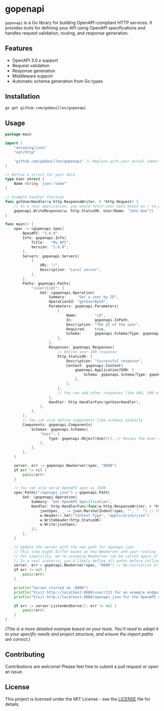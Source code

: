 # gopenapi

`gopenapi` is a Go library for building OpenAPI-compliant HTTP services. It provides tools for defining your API using OpenAPI specifications and handles request validation, routing, and response generation.

## Features

*   OpenAPI 3.0.x support
*   Request validation
*   Response generation
*   Middleware support
*   Automatic schema generation from Go types

## Installation

```bash
go get github.com/gabewillen/gopenapi 
```


## Usage

```go
package main

import (
	"encoding/json"
	"net/http"

	"github.com/gabewillen/gopenapi" // Replace with your actual import path
)

// Define a struct for your data
type User struct {
	Name string `json:"name"`
}

// Example handler function
func getUserHandler(w http.ResponseWriter, r *http.Request) {
	// In a real application, you would fetch user data based on r (e.g., path parameters)
	gopenapi.WriteResponse(w, http.StatusOK, User{Name: "John Doe"})
}

func main() {
	spec := &gopenapi.Spec{
		OpenAPI: "3.0.0",
		Info: gopenapi.Info{
			Title:   "My API",
			Version: "1.0.0",
		},
		Servers: gopenapi.Servers{
			{
				URL: "/", 
				Description: "Local server",
			},
		},
		Paths: gopenapi.Paths{
			"/user/{id}": {
				Get: &gopenapi.Operation{
					Summary:     "Get a user by ID",
					OperationId: "getUserById",
					Parameters: gopenapi.Parameters{
						{
							Name:        "id",
							In:          gopenapi.InPath,
							Description: "The ID of the user",
							Required:    true,
							Schema:      gopenapi.Schema{Type: gopenapi.Integer},
						},
					},
					Responses: gopenapi.Responses{
						// Define your 200 response
						http.StatusOK: {
							Description: "Successful response",
							Content: gopenapi.Content{
								gopenapi.ApplicationJSON: {
									Schema: gopenapi.Schema{Type: gopenapi.Object[User]()},
								},
							},
						},
						// You can add other responses like 404, 500 etc.
					},
					Handler: http.HandlerFunc(getUserHandler),
				},
			},
		},
		// You can also define components like schemas globally
		Components: gopenapi.Components{
			Schemas: gopenapi.Schemas{
				"User": {
					Type: gopenapi.Object[User](), // Reuses the User struct defined above
				},
			},
		},
	}

	server, err := gopenapi.NewServer(spec, "8080")
	if err != nil {
		panic(err)
	}

	// You can also serve OpenAPI spec as JSON
	spec.Paths["/openapi.json"] = gopenapi.Path{
		Get: &gopenapi.Operation{
			Summary: "Get OpenAPI Specification",
			Handler: http.HandlerFunc(func(w http.ResponseWriter, r *http.Request) {
				jsonSpec, _ := json.MarshalIndent(spec, "", "  ") // Pretty print JSON
				w.Header().Set("Content-Type", "application/json")
				w.WriteHeader(http.StatusOK)
				w.Write(jsonSpec)
			}),
		},
	}

	// Update the server with the new path for openapi.json
	// This step might differ based on how NewServer and your routing is implemented.
	// For simplicity, we're assuming NewServer can be called again or has a method to update routes.
	// In a real scenario, you'd likely define all paths before calling NewServer the first time.
	server, err = gopenapi.NewServer(spec, "8080") // Re-initialize or update server
	if err != nil {
		panic(err)
	}

	println("Server started on :8080")
	println("Visit http://localhost:8080/user/123 for an example endpoint.")
	println("Visit http://localhost:8080/openapi.json for the OpenAPI spec.")

	if err := server.ListenAndServe(); err != nil {
		panic(err)
	}
}
```

*(This is a more detailed example based on your tests. You'll need to adapt it to your specific needs and project structure, and ensure the import paths are correct.)*

## Contributing

Contributions are welcome! Please feel free to submit a pull request or open an issue.

## License

This project is licensed under the MIT License - see the [LICENSE](LICENSE) file for details. 